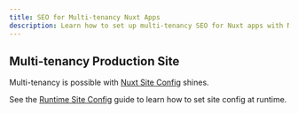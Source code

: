 ```yaml
---
title: SEO for Multi-tenancy Nuxt Apps
description: Learn how to set up multi-tenancy SEO for Nuxt apps with Nuxt SEO Utils.
---
```


## Multi-tenancy Production Site

Multi-tenancy is possible with  [Nuxt Site Config](/docs/site-config/getting-started/installation) shines.

See the [Runtime Site Config](/docs/site-config/guides/runtime-site-config) guide to learn how to set site config at runtime.
